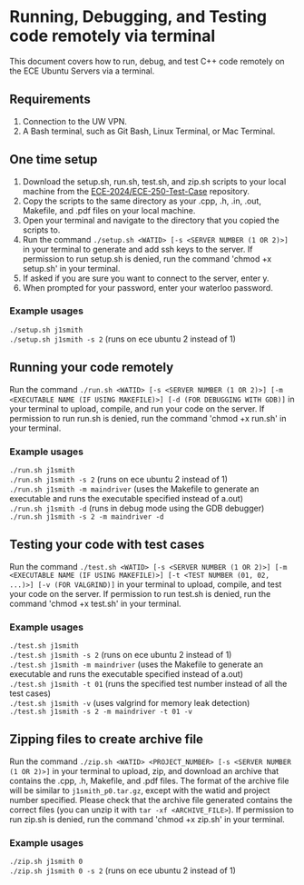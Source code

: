 # Running, Debugging, and Testing code remotely via terminal
This document covers how to run, debug, and test C++ code remotely on the ECE Ubuntu Servers via a terminal.

## Requirements
1. Connection to the UW VPN.
2. A Bash terminal, such as Git Bash, Linux Terminal, or Mac Terminal.

## One time setup
1. Download the setup.sh, run.sh, test.sh, and zip.sh scripts to your local machine from the [ECE-2024/ECE-250-Test-Case](https://github.com/ECE-2024/ECE-250-Test-Cases) repository.
2. Copy the scripts to the same directory as your .cpp, .h, .in, .out, Makefile, and .pdf files on your local machine.
3. Open your terminal and navigate to the directory that you copied the scripts to.
4. Run the command `./setup.sh <WATID> [-s <SERVER NUMBER (1 OR 2)>]` in your terminal to generate and add ssh keys to the server. If permission to run setup.sh is denied, run the command 'chmod +x setup.sh' in your terminal.
5. If asked if you are sure you want to connect to the server, enter y.
6. When prompted for your password, enter your waterloo password.
### Example usages
`./setup.sh j1smith`  
`./setup.sh j1smith -s 2` (runs on ece ubuntu 2 instead of 1)  

## Running your code remotely
Run the command `./run.sh <WATID> [-s <SERVER NUMBER (1 OR 2)>] [-m <EXECUTABLE NAME (IF USING MAKEFILE)>] [-d (FOR DEBUGGING WITH GDB)]` in your terminal to upload, compile, and run your code on the server. If permission to run run.sh is denied, run the command 'chmod +x run.sh' in your terminal.
### Example usages
`./run.sh j1smith`  
`./run.sh j1smith -s 2` (runs on ece ubuntu 2 instead of 1)  
`./run.sh j1smith -m maindriver` (uses the Makefile to generate an executable and runs the executable specified instead of a.out)  
`./run.sh j1smith -d` (runs in debug mode using the GDB debugger)  
`./run.sh j1smith -s 2 -m maindriver -d`  

## Testing your code with test cases
Run the command `./test.sh <WATID> [-s <SERVER NUMBER (1 OR 2)>] [-m <EXECUTABLE NAME (IF USING MAKEFILE)>] [-t <TEST NUMBER (01, 02, ...)>] [-v (FOR VALGRIND)]` in your terminal to upload, compile, and test your code on the server. If permission to run test.sh is denied, run the command 'chmod +x test.sh' in your terminal.
### Example usages
`./test.sh j1smith`  
`./test.sh j1smith -s 2` (runs on ece ubuntu 2 instead of 1)  
`./test.sh j1smith -m maindriver` (uses the Makefile to generate an executable and runs the executable specified instead of a.out)  
`./test.sh j1smith -t 01`  (runs the specified test number instead of all the test cases)  
`./test.sh j1smith -v` (uses valgrind for memory leak detection)  
`./test.sh j1smith -s 2 -m maindriver -t 01 -v`  

## Zipping files to create archive file
Run the command `./zip.sh <WATID> <PROJECT_NUMBER> [-s <SERVER NUMBER (1 OR 2)>]` in your terminal to upload, zip, and download an archive that contains the .cpp, .h, Makefile, and .pdf files. The format of the archive file will be similar to `j1smith_p0.tar.gz`, except with the watid and project number specified. Please check that the archive file generated contains the correct files (you can unzip it with `tar -xf <ARCHIVE_FILE>`). If permission to run zip.sh is denied, run the command 'chmod +x zip.sh' in your terminal.
### Example usages
`./zip.sh j1smith 0`  
`./zip.sh j1smith 0 -s 2` (runs on ece ubuntu 2 instead of 1)  
